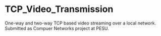 # TCP_Video_Transmission
One-way and two-way TCP based video streaming over a local network. Submitted as Compuer Networks project at PESU.
